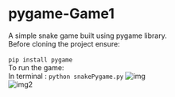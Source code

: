 # pygame-Game1
A simple snake game built using pygame library.<br>
Before cloning the project ensure:<br><br>
```pip install pygame```<br>
To run the game:
<br>
In terminal : ```python snakePygame.py```
![img](https://github.com/Surajv311/pygame-Game/blob/master/images/img.jpg)<br>
![img2](https://github.com/Surajv311/pygame-Game/blob/master/images/img2.jpg)
